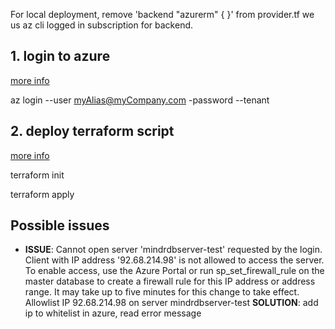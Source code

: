 For local deployment, remove 'backend "azurerm" { }' from provider.tf
we us az cli logged in subscription for backend.

## 1. login to azure
[more info](https://learn.microsoft.com/en-us/cli/azure/manage-azure-subscriptions-azure-cli)

az login --user <myAlias@myCompany.com> -password <myPassword> --tenant <myTenantID>

## 2. deploy terraform script
[more info](https://developer.hashicorp.com/terraform/tutorials/aws-get-started/install-cli)

terraform init

terraform apply

## Possible issues
- <b>ISSUE</b>: Cannot open server 'mindrdbserver-test' requested by the login. Client with IP address '92.68.214.98' is not allowed to access the server. To enable access, use the Azure Portal or run sp_set_firewall_rule on the master database to create a firewall rule for this IP address or address range. It may take up to five minutes for this change to take effect.
Allowlist IP 92.68.214.98 on server mindrdbserver-test
<b>SOLUTION</b>: add ip to whitelist in azure, read error message
